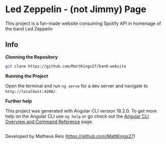 
# Led Zeppelin - (not Jimmy) Page

This project is a fan-made website consuming Spotify API in homenage of the band Led Zeppelin 

## Info

**Clonning the Repository**

```bash
git clone https://github.com/MattKings27/band-website
```

**Running the Project**

Open the terminal and run `ng serve` for a dev server and navigate to `http://localhost:4200/`.

**Further help**

This project was generated with Angular CLI version 18.2.0.
To get more help on the Angular CLI use `ng help` or go check out the [Angular CLI Overview and Command Reference](https://angular.dev/tools/cli) page.

##
Developed by Matheus Reis (https://github.com/MattKings27)
